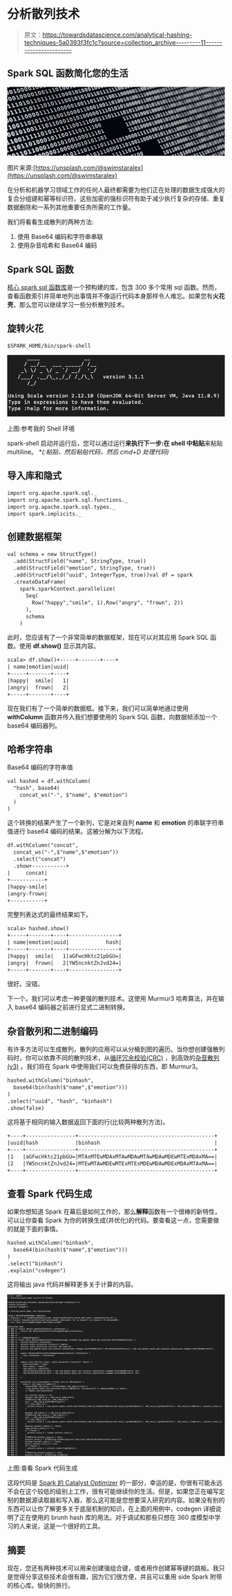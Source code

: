 # 分析散列技术

> 原文：<https://towardsdatascience.com/analytical-hashing-techniques-5a0393f3fc1c?source=collection_archive---------11----------------------->

## Spark SQL 函数简化您的生活

![](img/4687c5f41b20437fdd332ba50bced140.png)

图片来源:[https://unsplash.com/@swimstaralex](https://unsplash.com/@swimstaralex)

在分析和机器学习领域工作的任何人最终都需要为他们正在处理的数据生成强大的复合分组键和幂等标识符。这些加密的强标识符有助于减少执行复杂的存储、重复数据删除和一系列其他重要任务所需的工作量。

我们将看看生成散列的两种方法:

1.  使用 Base64 编码和字符串串联
2.  使用杂音哈希和 Base64 编码

## Spark SQL 函数

[核心 spark sql 函数库](https://spark.apache.org/docs/latest/api/sql/index.html)是一个预构建的库，包含 300 多个常用 sql 函数。然而，查看函数索引并简单地列出事情并不像运行代码本身那样令人难忘。如果您有**火花壳**，那么您可以继续学习一些分析散列技术。

## 旋转火花

```
$SPARK_HOME/bin/spark-shell
```

![](img/99627ba582599592eba868c779d93fef.png)

上图:参考我的 Shell 环境

spark-shell 启动并运行后，您可以通过运行**来执行下一步:在 shell 中粘贴**来粘贴 multiline。 **(:粘贴，然后粘贴代码，然后 cmd+D 处理代码)*

## 导入库和隐式

```
import org.apache.spark.sql._
import org.apache.spark.sql.functions._
import org.apache.spark.sql.types._
import spark.implicits._
```

## 创建数据框架

```
val schema = new StructType()
  .add(StructField("name", StringType, true))
  .add(StructField("emotion", StringType, true))
  .add(StructField("uuid", IntegerType, true))val df = spark
  .createDataFrame(
    spark.sparkContext.parallelize(
      Seq(
        Row("happy","smile", 1),Row("angry", "frown", 2))
      ),
      schema
    )
```

此时，您应该有了一个非常简单的数据框架，现在可以对其应用 Spark SQL 函数。使用 **df.show()** 显示其内容。

```
scala> df.show()+-----+-------+----+
| name|emotion|uuid|
+-----+-------+----+
|happy|  smile|   1|
|angry|  frown|   2|
+-----+-------+----+
```

现在我们有了一个简单的数据框。接下来，我们可以简单地通过使用 **withColumn** 函数并传入我们想要使用的 Spark SQL 函数，向数据帧添加一个 base64 编码器列。

## 哈希字符串

Base64 编码的字符串值

```
val hashed = df.withColumn(
  "hash", base64(
    concat_ws("-", $"name", $"emotion")
  )
)
```

这个转换的结果产生了一个新列，它是对来自列 **name** 和 **emotion** 的串联字符串值进行 base64 编码的结果。这被分解为以下流程。

```
df.withColumn("concat",
  concat_ws("-",$"name",$"emotion"))
  .select("concat")
  .show+-----------+
|     concat|
+-----------+
|happy-smile|
|angry-frown|
+-----------+
```

完整列表达式的最终结果如下。

```
scala> hashed.show()
+-----+-------+----+----------------+
| name|emotion|uuid|            hash|
+-----+-------+----+----------------+
|happy|  smile|   1|aGFwcHktc21pbGU=|
|angry|  frown|   2|YW5ncnktZnJvd24=|
+-----+-------+----+----------------+
```

很好。没错。

下一个。我们可以考虑一种更强的散列技术。这使用 Murmur3 哈希算法，并在输入 base64 编码器之前进行显式二进制转换。

## 杂音散列和二进制编码

有许多方法可以生成散列，散列的应用可以从分桶到图的遍历。当你想创建强散列码时，你可以依靠不同的散列技术，从[循环冗余校验(CRC)](https://en.wikipedia.org/wiki/Cyclic_redundancy_check) ，到高效的[杂音散列(v3)](https://en.wikipedia.org/wiki/MurmurHash#MurmurHash3) 。我们将在 Spark 中使用我们可以免费获得的东西，即 Murmur3。

```
hashed.withColumn("binhash",
  base64(bin(hash($"name",$"emotion")))
)
.select("uuid", "hash", "binhash")
.show(false)
```

这将基于相同的输入数据返回下面的行(比较两种散列方法)。

```
+----+----------------+--------------------------------------------+
|uuid|hash            |binhash                                     |
+----+----------------+--------------------------------------------+
|1   |aGFwcHktc21pbGU=|MTAxMTEwMDAxMTAwMDAwMTAwMDAwMDEwMTExMDAxMA==|
|2   |YW5ncnktZnJvd24=|MTEwMTAwMDEwMTExMTExMDEwMDAwMDExMDAxMTAxMA==|
+----+----------------+--------------------------------------------+
```

## 查看 Spark 代码生成

如果你想知道 Spark 在幕后是如何工作的，那么**解释**函数有一个很棒的新特性，可以让你查看 Spark 为你的转换生成(并优化)的代码。要查看这一点，您需要做的就是下面的事情。

```
hashed.withColumn("binhash",
  base64(bin(hash($"name",$"emotion")))
)
.select("binhash")
.explain("codegen")
```

这将输出 java 代码并解释更多关于计算的内容。

![](img/79e450bb62492e6f7fc019c010b940df.png)

上图:查看 Spark 代码生成

这段代码是 [Spark 的 Catalyst Optimizer](https://databricks.com/blog/2015/04/13/deep-dive-into-spark-sqls-catalyst-optimizer.html) 的一部分，幸运的是，你很有可能永远不会在这个较低的级别上工作，很有可能继续你的生活。但是，如果您正在编写定制的数据源读取器和写入器，那么这可能是您想要深入研究的内容。如果没有别的东西可以让你了解更多关于底层机制的知识，在上面的用例中，codegen 详细说明了正在使用的 brunh hash 库的用法。对于调试和那些只想在 360 度模型中学习的人来说，这是一个很好的工具。

## 摘要

现在，您还有两种技术可以用来创建强组合键，或者用作创建幂等键的跳板。我只是觉得分享这些技术会很有趣，因为它们很方便，并且可以重用 side Spark 附带的核心库。愉快的旅行。